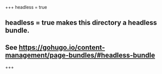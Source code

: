+++
headless = true
## headless = true makes this directory a headless bundle.
## See https://gohugo.io/content-management/page-bundles/#headless-bundle
+++